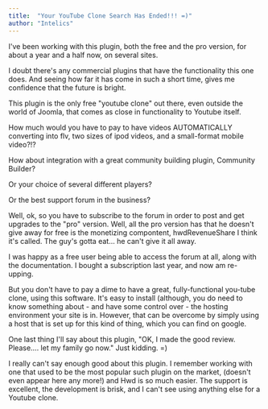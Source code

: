 ```yaml
---
title:  "Your YouTube Clone Search Has Ended!!! =)"
author: "Intelics"
---
```

I've been working with this plugin, both the free and the pro version, for about a year and a half now, on several sites.

I doubt there's any commercial plugins that have the functionality this one does. And seeing how far it has come in such a short time, gives me confidence that the future is bright.

This plugin is the only free "youtube clone" out there, even outside the world of Joomla, that comes as close in functionality to Youtube itself.

How much would you have to pay to have videos AUTOMATICALLY converting into flv, two sizes of ipod videos, and a small-format mobile video?!?

How about integration with a great community building plugin, Community Builder?

Or your choice of several different players?

Or the best support forum in the business?

Well, ok, so you have to subscribe to the forum in order to post and get upgrades to the "pro" version. Well, all the pro version has that he doesn't give away for free is the monetizing compontent, hwdRevenueShare I think it's called. The guy's gotta eat... he can't give it all away.

I was happy as a free user being able to access the forum at all, along with the documentation. I bought a subscription last year, and now am re-upping.

But you don't have to pay a dime to have a great, fully-functional you-tube clone, using this software. It's easy to install (although, you do need to know something about - and have some control over - the hosting environment your site is in. However, that can be overcome by simply using a host that is set up for this kind of thing, which you can find on google.

One last thing I'll say about this plugin, "OK, I made the good review. Please.... let my family go now." Just kidding. =)

I really can't say enough good about this plugin. I remember working with one that used to be the most popular such plugin on the market, (doesn't even appear here any more!) and Hwd is so much easier. The support is excellent, the development is brisk, and I can't see using anything else for a Youtube clone.